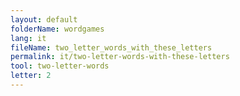 ```yaml
---
layout: default
folderName: wordgames
lang: it
fileName: two_letter_words_with_these_letters
permalink: it/two-letter-words-with-these-letters
tool: two-letter-words
letter: 2
---
```

